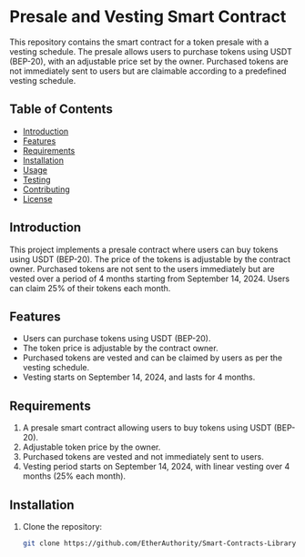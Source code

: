 # Presale and Vesting Smart Contract

This repository contains the smart contract for a token presale with a vesting schedule. The presale allows users to purchase tokens using USDT (BEP-20), with an adjustable price set by the owner. Purchased tokens are not immediately sent to users but are claimable according to a predefined vesting schedule.

## Table of Contents

- [Introduction](#introduction)
- [Features](#features)
- [Requirements](#requirements)
- [Installation](#installation)
- [Usage](#usage)
- [Testing](#testing)
- [Contributing](#contributing)
- [License](#license)

## Introduction

This project implements a presale contract where users can buy tokens using USDT (BEP-20). The price of the tokens is adjustable by the contract owner. Purchased tokens are not sent to the users immediately but are vested over a period of 4 months starting from September 14, 2024. Users can claim 25% of their tokens each month.

## Features

- Users can purchase tokens using USDT (BEP-20).
- The token price is adjustable by the contract owner.
- Purchased tokens are vested and can be claimed by users as per the vesting schedule.
- Vesting starts on September 14, 2024, and lasts for 4 months.

## Requirements

1. A presale smart contract allowing users to buy tokens using USDT (BEP-20).
2. Adjustable token price by the owner.
3. Purchased tokens are vested and not immediately sent to users.
4. Vesting period starts on September 14, 2024, with linear vesting over 4 months (25% each month).

## Installation

1. Clone the repository:
   ```bash
   git clone https://github.com/EtherAuthority/Smart-Contracts-Library/edit/main/OptimusOZ7

